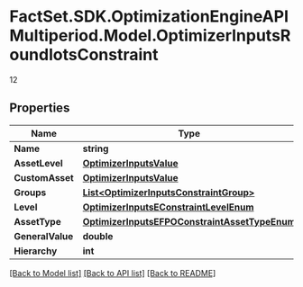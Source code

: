 # FactSet.SDK.OptimizationEngineAPIMultiperiod.Model.OptimizerInputsRoundlotsConstraint
12

## Properties

Name | Type | Description | Notes
------------ | ------------- | ------------- | -------------
**Name** | **string** |  | [optional] 
**AssetLevel** | [**OptimizerInputsValue**](OptimizerInputsValue.md) |  | [optional] 
**CustomAsset** | [**OptimizerInputsValue**](OptimizerInputsValue.md) |  | [optional] 
**Groups** | [**List&lt;OptimizerInputsConstraintGroup&gt;**](OptimizerInputsConstraintGroup.md) |  | [optional] 
**Level** | [**OptimizerInputsEConstraintLevelEnum**](OptimizerInputsEConstraintLevelEnum.md) |  | [optional] 
**AssetType** | [**OptimizerInputsEFPOConstraintAssetTypeEnum**](OptimizerInputsEFPOConstraintAssetTypeEnum.md) |  | [optional] 
**GeneralValue** | **double** |  | [optional] 
**Hierarchy** | **int** |  | [optional] 

[[Back to Model list]](../README.md#documentation-for-models) [[Back to API list]](../README.md#documentation-for-api-endpoints) [[Back to README]](../README.md)

